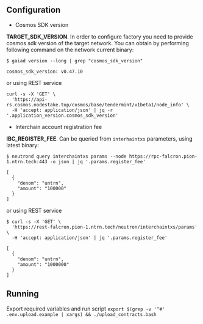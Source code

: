 ## Configuration

- Cosmos SDK version

**TARGET_SDK_VERSION**. In order to configure factory you need to provide cosmos sdk version of the target network. You can obtain by performing following command on the network current binary:

```
$ gaiad version --long | grep "cosmos_sdk_version"

cosmos_sdk_version: v0.47.10
```

or using REST service

```
curl -s -X 'GET' \
  'https://api-rs.cosmos.nodestake.top/cosmos/base/tendermint/v1beta1/node_info' \
  -H 'accept: application/json' | jq -r '.application_version.cosmos_sdk_version'

```
- Interchain account registration fee

**IBC_REGISTER_FEE**. Can be queried from `interhaintxs` parameters, using latest binary:

```
$ neutrond query interchaintxs params --node https://rpc-falcron.pion-1.ntrn.tech:443 -o json | jq '.params.register_fee'

[
  {
    "denom": "untrn",
    "amount": "100000"
  }
]
```

or using REST service

```
$ curl -s -X 'GET' \
  'https://rest-falcron.pion-1.ntrn.tech/neutron/interchaintxs/params' \
  -H 'accept: application/json' | jq '.params.register_fee'

[
  {
    "denom": "untrn",
    "amount": "1000000"
  }
]
```

## Running

Export required variables and run script `export $(grep -v '^#' .env.upload.example | xargs) && ./upload_contracts.bash`

